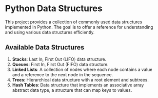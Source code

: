 # Python Data Structures

This project provides a collection of commonly used data structures implemented in Python. The goal is to offer a reference for understanding and using various data structures efficiently.

## Available Data Structures

1. **Stacks**: Last In, First Out (LIFO) data structure.
2. **Queues**: First In, First Out (FIFO) data structure.
3. **Linked Lists**: A collection of nodes where each node contains a value and a reference to the next node in the sequence.
4. **Trees**: Hierarchical data structure with a root element and subtrees.
5. **Hash Tables**: Data structure that implements an associative array abstract data type, a structure that can map keys to values.
